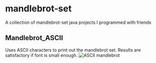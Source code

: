 # mandlebrot-set
A collection of mandlebrot-set java projects I programmed with friends

## Mandlebrot_ASCII
Uses ASCII characters to print out the mandlebrot set. Results are satisfactory if font is small enough.
![ASCII mandlebrot](https://github.com/Runtime-Learner/mandlebrot-set/blob/main/Mandelbrot_ASCII/images/0-0-2_ASCII.PNG)

